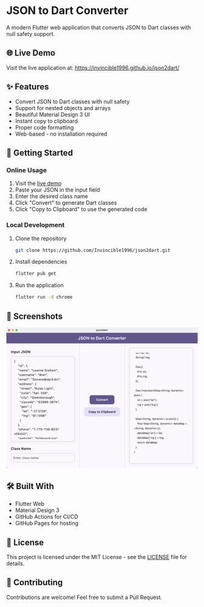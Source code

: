 # JSON to Dart Converter

A modern Flutter web application that converts JSON to Dart classes with null safety support.

## 🌐 Live Demo
Visit the live application at: https://invincible1996.github.io/json2dart/

## ✨ Features
- Convert JSON to Dart classes with null safety
- Support for nested objects and arrays
- Beautiful Material Design 3 UI
- Instant copy to clipboard
- Proper code formatting
- Web-based - no installation required

## 🚀 Getting Started

### Online Usage
1. Visit the [live demo](https://invincible1996.github.io/json2dart/)
2. Paste your JSON in the input field
3. Enter the desired class name
4. Click "Convert" to generate Dart classes
5. Click "Copy to Clipboard" to use the generated code

### Local Development
1. Clone the repository
   ```bash
   git clone https://github.com/Invincible1996/json2dart.git
   ```
2. Install dependencies
   ```bash
   flutter pub get
   ```
3. Run the application
   ```bash
   flutter run -d chrome
   ```

## 📸 Screenshots
![JSON to Dart Converter](screenshots/screen_shot.png)

## 🛠️ Built With
- Flutter Web
- Material Design 3
- GitHub Actions for CI/CD
- GitHub Pages for hosting

## 📄 License
This project is licensed under the MIT License - see the [LICENSE](LICENSE) file for details.

## 🤝 Contributing
Contributions are welcome! Feel free to submit a Pull Request.
